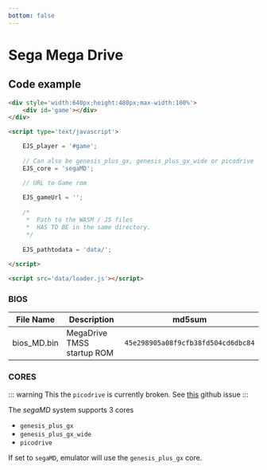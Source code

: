 ```yaml
---
bottom: false
---
```

# Sega Mega Drive

## Code example

```html
<div style='width:640px;height:480px;max-width:100%'>
    <div id='game'></div>
</div>

<script type='text/javascript'>

    EJS_player = '#game';
    
    // Can also be genesis_plus_gx, genesis_plus_gx_wide or picodrive
    EJS_core = 'segaMD';

    // URL to Game rom
     
    EJS_gameUrl = '';
    
    /*
     *  Path to the WASM / JS files
     *  HAS TO BE in the same directory.
     */
    
    EJS_pathtodata = 'data/';
    
</script>

<script src='data/loader.js'></script>
```

### BIOS

|  File Name  |  Description  |    md5sum   |
| ----------- | ------------- | ----------- |
| bios_MD.bin | MegaDrive TMSS startup ROM | `45e298905a08f9cfb38fd504cd6dbc84`

### CORES



::: warning
This the `picodrive` is currently broken. See [this](https://github.com/EmulatorJS/EmulatorJS/issues/579) github issue
:::

The *segaMD* system supports 3 cores
- `genesis_plus_gx`
- `genesis_plus_gx_wide`
- `picodrive`

If set to `segaMD`, emulator will use the `genesis_plus_gx` core.

